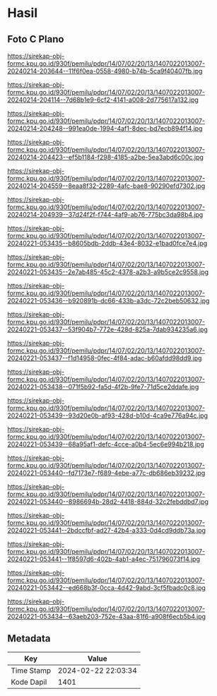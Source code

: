# Hasil

## Foto C Plano

https://sirekap-obj-formc.kpu.go.id/930f/pemilu/pdpr/14/07/02/20/13/1407022013007-20240214-203644--11f6f0ea-0558-4980-b74b-5ca9f40407fb.jpg

https://sirekap-obj-formc.kpu.go.id/930f/pemilu/pdpr/14/07/02/20/13/1407022013007-20240214-204114--7d68b1e9-6cf2-4141-a008-2d775617a132.jpg

https://sirekap-obj-formc.kpu.go.id/930f/pemilu/pdpr/14/07/02/20/13/1407022013007-20240214-204248--991ea0de-1994-4af1-8dec-bd7ecb894f14.jpg

https://sirekap-obj-formc.kpu.go.id/930f/pemilu/pdpr/14/07/02/20/13/1407022013007-20240214-204423--ef5b1184-f298-4185-a2be-5ea3abd6c00c.jpg

https://sirekap-obj-formc.kpu.go.id/930f/pemilu/pdpr/14/07/02/20/13/1407022013007-20240214-204559--8eaa8f32-2289-4afc-bae8-90290efd7302.jpg

https://sirekap-obj-formc.kpu.go.id/930f/pemilu/pdpr/14/07/02/20/13/1407022013007-20240214-204939--37d24f2f-f744-4af9-ab76-775bc3da98b4.jpg

https://sirekap-obj-formc.kpu.go.id/930f/pemilu/pdpr/14/07/02/20/13/1407022013007-20240221-053435--b8605bdb-2ddb-43e4-8032-e1bad0fce7e4.jpg

https://sirekap-obj-formc.kpu.go.id/930f/pemilu/pdpr/14/07/02/20/13/1407022013007-20240221-053435--2e7ab485-45c2-4378-a2b3-a9b5ce2c9558.jpg

https://sirekap-obj-formc.kpu.go.id/930f/pemilu/pdpr/14/07/02/20/13/1407022013007-20240221-053436--b920891b-dc66-433b-a3dc-72c2beb50632.jpg

https://sirekap-obj-formc.kpu.go.id/930f/pemilu/pdpr/14/07/02/20/13/1407022013007-20240221-053437--53f904b7-772e-428d-825a-7dab934235a6.jpg

https://sirekap-obj-formc.kpu.go.id/930f/pemilu/pdpr/14/07/02/20/13/1407022013007-20240221-053437--f1d14958-0fec-4f84-adac-b60afdd98dd9.jpg

https://sirekap-obj-formc.kpu.go.id/930f/pemilu/pdpr/14/07/02/20/13/1407022013007-20240221-053438--071f5b92-fa5d-4f2b-9fe7-71d5ce2ddafe.jpg

https://sirekap-obj-formc.kpu.go.id/930f/pemilu/pdpr/14/07/02/20/13/1407022013007-20240221-053439--93d20e0b-af93-428d-b10d-4ca9e776a94c.jpg

https://sirekap-obj-formc.kpu.go.id/930f/pemilu/pdpr/14/07/02/20/13/1407022013007-20240221-053439--68a95af1-defc-4cce-a0b4-5ec6e994b218.jpg

https://sirekap-obj-formc.kpu.go.id/930f/pemilu/pdpr/14/07/02/20/13/1407022013007-20240221-053440--fd7173e7-f689-4ebe-a77c-db686eb39232.jpg

https://sirekap-obj-formc.kpu.go.id/930f/pemilu/pdpr/14/07/02/20/13/1407022013007-20240221-053440--8986694b-28d2-4418-884d-32c2febddbd7.jpg

https://sirekap-obj-formc.kpu.go.id/930f/pemilu/pdpr/14/07/02/20/13/1407022013007-20240221-053441--2bdccfbf-ad27-42b4-a333-0d4cd9ddb73a.jpg

https://sirekap-obj-formc.kpu.go.id/930f/pemilu/pdpr/14/07/02/20/13/1407022013007-20240221-053441--1f8597d6-402b-4ab1-a4ec-751796073f14.jpg

https://sirekap-obj-formc.kpu.go.id/930f/pemilu/pdpr/14/07/02/20/13/1407022013007-20240221-053442--ed668b3f-0cca-4d42-9abd-3cf5fbadc0c8.jpg

https://sirekap-obj-formc.kpu.go.id/930f/pemilu/pdpr/14/07/02/20/13/1407022013007-20240221-053434--63aeb203-752e-43aa-81f6-a908f6ecb5b4.jpg


## Metadata

| Key        | Value               |
| ---------- | ------------------- |
| Time Stamp | 2024-02-22 22:03:34 |
| Kode Dapil | 1401                |



